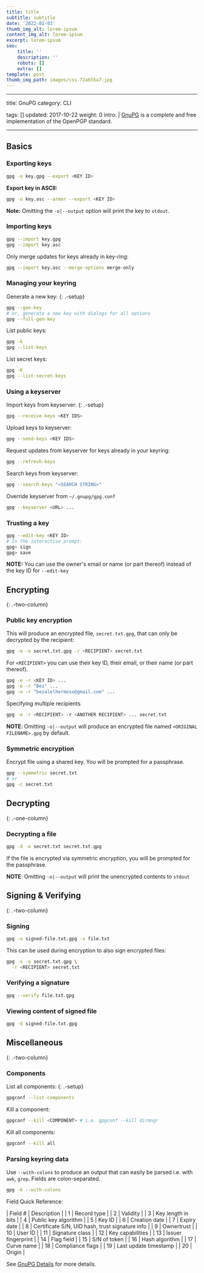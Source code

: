 ```yaml
---
title: title
subtitle: subtitle
date: '2022-01-03'
thumb_img_alt: lorem-ipsum
content_img_alt: lorem-ipsum
excerpt: lorem-ipsum
seo:
    title: ''
    description: ''
    robots: []
    extra: []
template: post
thumb_img_path: images/css-72a655a7.jpg
---
```


---

title: GnuPG
category: CLI

tags: []
updated: 2017-10-22
weight: 0
intro: |
[GnuPG](https://gnupg.org/) is a complete and free implementation of the OpenPGP standard.

---

## Basics

### Exporting keys

```bash
gpg -o key.gpg --export <KEY ID>
```

**Export key in ASCII:**

```bash
gpg -o key.asc --armor --export <KEY ID>
```

**Note:** Omitting the `-o|--output` option will print the key to `stdout`.

### Importing keys

```bash
gpg --import key.gpg
gpg --import key.asc
```

Only merge updates for keys already in key-ring:

```bash
gpg --import key.asc --merge-options merge-only
```

### Managing your keyring

Generate a new key:
{: .-setup}

```bash
gpg --gen-key
# or, generate a new key with dialogs for all options
gpg --full-gen-key
```

List public keys:

```bash
gpg -k
gpg --list-keys
```

List secret keys:

```bash
gpg -K
gpg --list-secret-keys
```

### Using a keyserver

Import keys from keyserver:
{: .-setup}

```bash
gpg --receive-keys <KEY IDS>
```

Upload keys to keyserver:

```bash
gpg --send-keys <KEY IDS>
```

Request updates from keyserver for keys already in your keyring:

```bash
gpg --refresh-keys
```

Search keys from keyserver:

```bash
gpg --search-keys "<SEARCH STRING>"
```

Override keyserver from `~/.gnupg/gpg.conf`

```bash
gpg --keyserver <URL> ...
```

### Trusting a key

```bash
gpg --edit-key <KEY ID>
# In the interactive prompt:
gpg> sign
gpg> save
```

**NOTE:** You can use the owner's email or name (or part thereof) instead of the key ID for `--edit-key`

## Encrypting

{: .-two-column}

### Public key encryption

This will produce an encrypted file, `secret.txt.gpg`, that can only be decrypted by the recipient:

```bash
gpg -e -o secret.txt.gpg -r <RECIPIENT> secret.txt
```

For `<RECIPIENT>` you can use their key ID, their email, or their name (or part thereof).

```bash
gpg -e -r <KEY ID> ...
gpg -e -r "Bez" ...
gpg -e -r "bezalelhermoso@gmail.com" ...
```

Specifying multiple recipients

```bash
gpg -e -r <RECIPIENT> -r <ANOTHER RECIPIENT> ... secret.txt
```

**NOTE**: Omitting `-o|--output` will produce an encrypted file named `<ORIGINAL FILENAME>.gpg` by default.

### Symmetric encryption

Encrypt file using a shared key. You will be prompted for a passphrase.

```bash
gpg --symmetric secret.txt
# or
gpg -c secret.txt
```

## Decrypting

{: .-one-column}

### Decrypting a file

```bash
gpg -d -o secret.txt secret.txt.gpg
```

If the file is encrypted via symmetric encryption, you will be prompted for the passphrase.

**NOTE**: Omitting `-o|--output` will print the unencrypted contents to `stdout`

## Signing & Verifying

{: .-two-column}

### Signing

```bash
gpg -o signed-file.txt.gpg -s file.txt
```

This can be used during encryption to also sign encrypted files:

```bash
gpg -s -o secret.txt.gpg \
  -r <RECIPIENT> secret.txt
```

### Verifying a signature

```bash
gpg --verify file.txt.gpg
```

### Viewing content of signed file

```bash
gpg -d signed-file.txt.gpg
```

## Miscellaneous

{: .-two-column}

### Components

List all components:
{: .-setup}

```bash
gpgconf --list-components
```

Kill a component:

```bash
gpgconf --kill <COMPONENT> # i.e. gpgconf --kill dirmngr
```

Kill all components:

```bash
gpgconf --kill all
```

### Parsing keyring data

Use `--with-colons` to produce an output that can easily be parsed i.e. with `awk`, `grep`. Fields are colon-separated.

```bash
gpg -k --with-colons
```

Field Quick Reference:

| Field # | Description |
| 1 | Record type |
| 2 | Validity |
| 3 | Key length in bits |
| 4 | Public key algorithm |
| 5 | Key ID |
| 6 | Creation date |
| 7 | Expiry date |
| 8 | Certificate S/N, UID hash, trust signature info |
| 9 | Ownertrust |
| 10 | User ID |
| 11 | Signature class |
| 12 | Key capabilities |
| 13 | Issuer fingerprint |
| 14 | Flag field |
| 15 | S/N of token |
| 16 | Hash algorithm |
| 17 | Curve name |
| 18 | Compliance flags |
| 19 | Last update timestamp |
| 20 | Origin |

See [GnuPG Details](https://git.gnupg.org/cgi-bin/gitweb.cgi?p=gnupg.git;a=blob_plain;f=doc/DETAILS) for more details.
